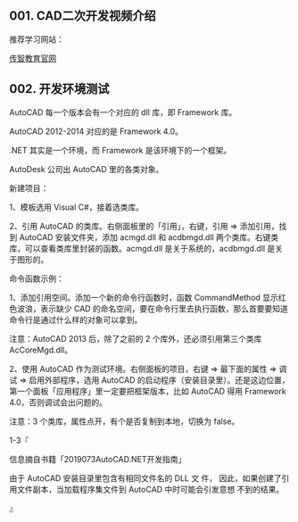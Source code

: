 ## 001. CAD二次开发视频介绍

推荐学习网站：

[传智教育官网](http://www.itcast.cn/)

## 002. 开发环境测试

AutoCAD 每一个版本会有一个对应的 dll 库，即 Framework 库。

AutoCAD 2012-2014 对应的是 Framework 4.0。

.NET 其实是一个环境，而 Framework 是该环境下的一个框架。

AutoDesk 公司出 AutoCAD 里的各类对象。

新建项目：

1、模板选用 Visual C#，接着选类库。

2、引用 AutoCAD 的类库。右侧面板里的「引用」，右键，引用 => 添加引用，找到 AutoCAD 安装文件夹，添加 acmgd.dll 和 acdbmgd.dll 两个类库。右键类库，可以查看类库里封装的函数。acmgd.dll 是关于系统的，acdbmgd.dll 是关于图形的。

命令函数示例：

1、添加引用空间。添加一个新的命令行函数时，函数 CommandMethod 显示红色波浪，表示缺少 CAD 的命名空间，要在命令行里去执行函数，那么首要要知道命令行是通过什么样的对象可以拿到。

注意：AutoCAD 2013 后，除了之前的 2 个库外，还必须引用第三个类库 AcCoreMgd.dll。

2、使用 AutoCAD 作为测试环境。右侧面板的项目，右键 => 最下面的属性 => 调试 => 启用外部程序，选用 AutoCAD 的启动程序（安装目录里）。还是这边位置，第一个面板「应用程序」里一定要把框架版本，比如 AutoCAD 得用 Framework 4.0，否则调试会出问题的。

注意：3 个类库，属性点开，有个是否复制到本地，切换为 false。

1-3『

信息摘自书籍「2019073AutoCAD.NET开发指南」

由于 AutoCAD 安装目录里包含有相同文件名的 DLL 文 件， 因此，如果创建了引用文件副本，当加载程序集文件到 AutoCAD 中时可能会引发意想 不到的结果。

』